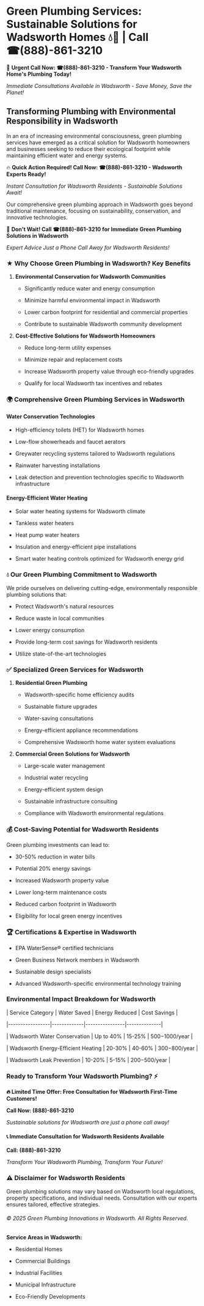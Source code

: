 # Green Plumbing Services: Sustainable Solutions for Wadsworth Homes 💧🌿 | Call ☎(888)-861-3210

🚨 **Urgent Call Now: ☎(888)-861-3210 - Transform Your Wadsworth Home's Plumbing Today!**
*Immediate Consultations Available in Wadsworth - Save Money, Save the Planet!*

## Transforming Plumbing with Environmental Responsibility in Wadsworth

In an era of increasing environmental consciousness, green plumbing services have emerged as a critical solution for Wadsworth homeowners and businesses seeking to reduce their ecological footprint while maintaining efficient water and energy systems. 

🔥 **Quick Action Required! Call Now: ☎(888)-861-3210 - Wadsworth Experts Ready!**
*Instant Consultation for Wadsworth Residents - Sustainable Solutions Await!*

Our comprehensive green plumbing approach in Wadsworth goes beyond traditional maintenance, focusing on sustainability, conservation, and innovative technologies.

🚨 **Don't Wait! Call ☎(888)-861-3210 for Immediate Green Plumbing Solutions in Wadsworth**
*Expert Advice Just a Phone Call Away for Wadsworth Residents!*

### ★ Why Choose Green Plumbing in Wadsworth? Key Benefits

1. **Environmental Conservation for Wadsworth Communities** 
   - Significantly reduce water and energy consumption
   - Minimize harmful environmental impact in Wadsworth
   - Lower carbon footprint for residential and commercial properties
   - Contribute to sustainable Wadsworth community development

2. **Cost-Effective Solutions for Wadsworth Homeowners** 
   - Reduce long-term utility expenses
   - Minimize repair and replacement costs
   - Increase Wadsworth property value through eco-friendly upgrades
   - Qualify for local Wadsworth tax incentives and rebates

### 🌍 Comprehensive Green Plumbing Services in Wadsworth

#### Water Conservation Technologies
- High-efficiency toilets (HET) for Wadsworth homes
- Low-flow showerheads and faucet aerators
- Greywater recycling systems tailored to Wadsworth regulations
- Rainwater harvesting installations
- Leak detection and prevention technologies specific to Wadsworth infrastructure

#### Energy-Efficient Water Heating
- Solar water heating systems for Wadsworth climate
- Tankless water heaters
- Heat pump water heaters
- Insulation and energy-efficient pipe installations
- Smart water heating controls optimized for Wadsworth energy grid

### 💧 Our Green Plumbing Commitment to Wadsworth

We pride ourselves on delivering cutting-edge, environmentally responsible plumbing solutions that:
- Protect Wadsworth's natural resources
- Reduce waste in local communities
- Lower energy consumption
- Provide long-term cost savings for Wadsworth residents
- Utilize state-of-the-art technologies

### ✅ Specialized Green Services for Wadsworth

1. **Residential Green Plumbing**
   - Wadsworth-specific home efficiency audits
   - Sustainable fixture upgrades
   - Water-saving consultations
   - Energy-efficient appliance recommendations
   - Comprehensive Wadsworth home water system evaluations

2. **Commercial Green Solutions for Wadsworth**
   - Large-scale water management
   - Industrial water recycling
   - Energy-efficient system design
   - Sustainable infrastructure consulting
   - Compliance with Wadsworth environmental regulations

### 💰 Cost-Saving Potential for Wadsworth Residents

Green plumbing investments can lead to:
- 30-50% reduction in water bills
- Potential 20% energy savings
- Increased Wadsworth property value
- Lower long-term maintenance costs
- Reduced carbon footprint in Wadsworth
- Eligibility for local green energy incentives

### 🏆 Certifications & Expertise in Wadsworth

- EPA WaterSense® certified technicians
- Green Business Network members in Wadsworth
- Sustainable design specialists
- Advanced Wadsworth-specific environmental technology training

### Environmental Impact Breakdown for Wadsworth

| Service Category | Water Saved | Energy Reduced | Cost Savings |
|-----------------|-------------|----------------|--------------|
| Wadsworth Water Conservation | Up to 40% | 15-25% | $500-$1000/year |
| Wadsworth Energy-Efficient Heating | 20-30% | 40-60% | $300-$800/year |
| Wadsworth Leak Prevention | 10-20% | 5-15% | $200-$500/year |

### Ready to Transform Your Wadsworth Plumbing? ⚡

**🔥 Limited Time Offer: Free Consultation for Wadsworth First-Time Customers!**

**Call Now: (888)-861-3210**
*Sustainable solutions for Wadsworth are just a phone call away!*

#### 📞 Immediate Consultation for Wadsworth Residents Available

**Call: (888)-861-3210**
*Transform Your Wadsworth Plumbing, Transform Your Future!*

### ⚠️ Disclaimer for Wadsworth Residents

Green plumbing solutions may vary based on Wadsworth local regulations, property specifications, and individual needs. Consultation with our experts ensures tailored, effective strategies.

###### © 2025 Green Plumbing Innovations in Wadsworth. All Rights Reserved.

**Service Areas in Wadsworth:** 
- Residential Homes
- Commercial Buildings
- Industrial Facilities
- Municipal Infrastructure
- Eco-Friendly Developments